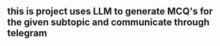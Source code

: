 ## this is project uses LLM to generate MCQ's for the given subtopic and communicate through telegram